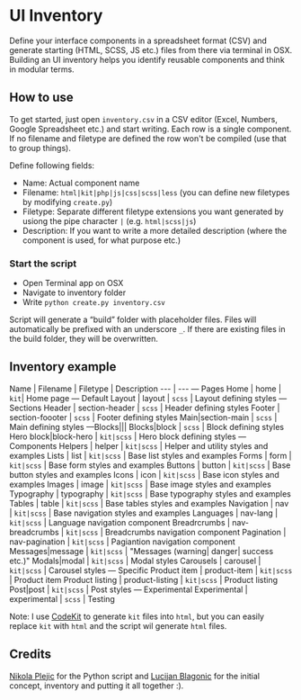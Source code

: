 # UI Inventory
Define your interface components in a spreadsheet format (CSV) and generate starting (HTML, SCSS, JS etc.) files from there via terminal in OSX. Building an UI inventory helps you identify reusable components and think in modular terms.

## How to use

To get started, just open `inventory.csv` in a CSV editor (Excel, Numbers, Google Spreadsheet etc.) and start writing. Each row is a single component. If no filename and filetype are defined the row won't be compiled (use that to group things).

Define following fields:
* Name: Actual component name
* Filename: `html|kit|php|js|css|scss|less` (you can define new filetypes by modifying `create.py`)
* Filetype: Separate different filetype extensions you want generated by usiong the pipe character `|` (e.g. `html|scss|js`)
* Description: If you want to write a more detailed description (where the component is used, for what purpose etc.)

### Start the script
* Open Terminal app on OSX
* Navigate to inventory folder
* Write `python create.py inventory.csv`

Script will generate a “build” folder with placeholder files. Files will automatically be prefixed with an underscore `_`. If there are existing files in the build folder, they will be overwritten.

## Inventory example

Name | Filename | Filetype | Description
--- | ---
— Pages
Home | home | `kit`| Home page
— Default
Layout | layout | `scss` | Layout defining styles
— Sections
Header | section-header | `scss` | Header defining styles
Footer | section-foooter | `scss` | Footer defining styles
Main|section-main | `scss` | Main defining styles
—Blocks|||
Blocks|block | `scss` | Block defining styles
Hero block|block-hero | `kit|scss` | Hero block defining styles
— Components
Helpers | helper | `kit|scss` | Helper and utility styles and examples
Lists | list | `kit|scss` | Base list styles and examples
Forms | form | `kit|scss` | Base form styles and examples
Buttons | button | `kit|scss` | Base button styles and examples
Icons | icon | `kit|scss` | Base icon styles and examples
Images | image | `kit|scss` | Base image styles and examples
Typography | typography | `kit|scss` | Base typography styles and examples
Tables | table | `kit|scss` | Base tables styles and examples
Navigation | nav | `kit|scss` | Base navigation styles and examples
Languages | nav-lang | `kit|scss` | Language navigation component
Breadrcrumbs | nav-breadcrumbs | `kit|scss` | Breadcrumbs navigation component
Pagination | nav-pagination | `kit|scss` | Pagiantion navigation component
Messages|message | `kit|scss` | "Messages (warning| danger| success etc.)"
Modals|modal | `kit|scss` | Modal styles
Carousels | carousel | `kit|scss` | Carousel styles
— Specific
Product item | product-item | `kit|scss` | Product item
Product listing | product-listing | `kit|scss` | Product listing
Post|post | `kit|scss` | Post styles
— Experimental
Experimental | experimental | `scss` | Testing

Note: I use [CodeKit](https://incident57.com/codekit/help.html#kit) to generate `kit` files into `html`, but you can easily replace `kit` with `html` and the script wil generate `html` files.

## Credits

[Nikola Plejic](https://github.com/nikolaplejic) for the Python script and [Lucijan Blagonic](http://polarnorth.org/) for the initial concept, inventory and putting it all together :).